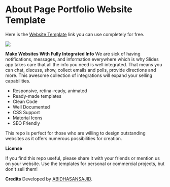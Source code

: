 # About Page Portfolio Website Template

Here is the [Website Template](abidhasansajid.me) link you can use completely for free.

[![](https://i.imgur.com/FtKWFCq.png)](http://abidhasansajid.me)



**Make Websites With Fully Integrated Info**
We are sick of having notifications, messages, and information everywhere which is why Slides app takes care that all the info you need is well integrated. That means you can chat, discuss, show, collect emails and polls, provide directions and more. This awesome collection of integrations will expand your selling capabilities.

 -  Responsive, retina-ready, animated
 -  Ready-made templates
 -  Clean Code
 -  Well Documented
 -  CSS Support
 -  Material Icons
 -  SEO Friendly

This repo is perfect for those who are willing to design outstanding websites as it offers numerous possibilities for creation.

**License**

If you find this repo useful, please share it with your friends or mention us on your website. Use the templates for personal or commercial projects, but don't sell them!

**Credits**
Developed by [ABIDHASANSAJID](https://abidhasansajid.me).
